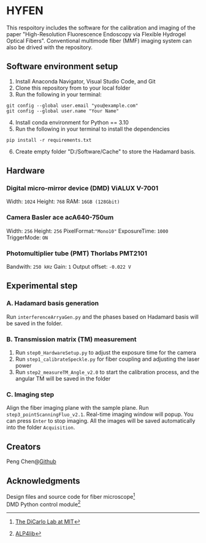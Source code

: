 # HYFEN
This respoitory includes the software for the calibration and imaging of the paper "High-Resolution Fluorescence Endoscopy via Flexible Hydrogel Optical Fibers". Conventional multimode fiber (MMF) imaging system can also be drived with the repository.

## Software environment setup
1. Install Anaconda Navigator, Visual Studio Code, and Git
2. Clone this repository from to your local folder
3. Run the following in your terminal:
```
git config --global user.email "you@example.com"
git config --global user.name "Your Name"
```
4.  Install conda environment for Python == 3.10 
5.  Run the following in your terminal to install the dependencies
```
pip install -r requirements.txt
``` 
6. Create empty folder "D:/Software/Cache" to store the Hadamard basis.

## Hardware
### Digital micro-mirror device (DMD) ViALUX V-7001
Width: `1024` Height: `768` RAM: `16GB (128Gbit)` 
### Camera Basler ace acA640-750um
Width: `256`
Height: `256`
PixelFormat:`"Mono10"`
ExposureTime: `1000`
TriggerMode: `ON`
### Photomultiplier tube (PMT) Thorlabs PMT2101
Bandwith: `250 kHz`
Gain: `1`
Output offset: `-0.022 V`

## Experimental step
### A. Hadamard basis generation
Run `interferenceArryaGen.py` and the phases based on Hadamard basis will be saved in the folder.
### B. Transmission matrix (TM) measurement
1. Run `step0_HardwareSetup.py` to adjust the exposure time for the camera
2. Run `step1_calibrateSpeckle.py` for fiber coupling and adjusting the laser power
3. Run `step2_measureTM_Angle_v2.0` to start the calibration process, and the angular TM will be saved in the folder
### C. Imaging step
Align the fiber imaging plane with the sample plane. Run `step3_pointScanningFluo_v2.1`. Real-time imaging window will popup. You can press `Enter` to stop imaging. All the images will be saved automatically into the folder `Acquisition`.

## Creators
Peng Chen@[Github](https://github.com/RealBrandonChen)
## Acknowledgments
Design files and source code for fiber microscope[^1]\
DMD Python control module[^2]
[^1]: [The DiCarlo Lab at MIT](https://github.com/dicarlolab)
[^2]: [ALP4lib](https://github.com/wavefrontshaping/ALP4lib)